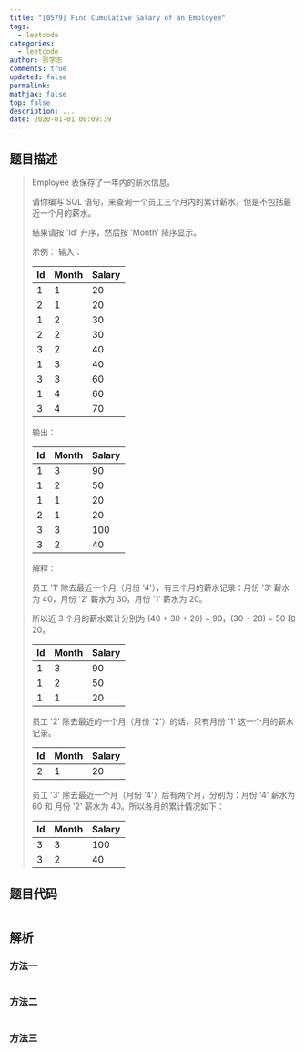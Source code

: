 ```yaml
---
title: "[0579] Find Cumulative Salary of an Employee"
tags:
  - leetcode
categories:
  - leetcode
author: 张学志
comments: true
updated: false
permalink:
mathjax: false
top: false
description: ...
date: 2020-01-01 00:09:39
---
```


## 题目描述

> Employee 表保存了一年内的薪水信息。 
> 
> 请你编写 SQL 语句，来查询一个员工三个月内的累计薪水，但是不包括最近一个月的薪水。 
> 
> 结果请按 'Id' 升序，然后按 'Month' 降序显示。 
> 
> 示例： 
> 输入： 
> 
> | Id | Month | Salary |
> |----|-------|--------|
> | 1  | 1     | 20     |
> | 2  | 1     | 20     |
> | 1  | 2     | 30     |
> | 2  | 2     | 30     |
> | 3  | 2     | 40     |
> | 1  | 3     | 40     |
> | 3  | 3     | 60     |
> | 1  | 4     | 60     |
> | 3  | 4     | 70     |
> 
> 
> 输出： 
> 
> | Id | Month | Salary |
> |----|-------|--------|
> | 1  | 3     | 90     |
> | 1  | 2     | 50     |
> | 1  | 1     | 20     |
> | 2  | 1     | 20     |
> | 3  | 3     | 100    |
> | 3  | 2     | 40     |
> 
> 
> 
> 
> 解释： 
> 
> 员工 '1' 除去最近一个月（月份 '4'），有三个月的薪水记录：月份 '3' 薪水为 40，月份 '2' 薪水为 30，月份 '1' 薪水为 20。 
> 
> 所以近 3 个月的薪水累计分别为 (40 + 30 + 20) = 90，(30 + 20) = 50 和 20。 
> 
> | Id | Month | Salary |
> |----|-------|--------|
> | 1  | 3     | 90     |
> | 1  | 2     | 50     |
> | 1  | 1     | 20     |
> 
> 
> 员工 '2' 除去最近的一个月（月份 '2'）的话，只有月份 '1' 这一个月的薪水记录。 
> 
> | Id | Month | Salary |
> |----|-------|--------|
> | 2  | 1     | 20     |
> 
> 
> 员工 '3' 除去最近一个月（月份 '4'）后有两个月，分别为：月份 '4' 薪水为 60 和 月份 '2' 薪水为 40。所以各月的累计情况如下： 
> 
> | Id | Month | Salary |
> |----|-------|--------|
> | 3  | 3     | 100    |
> | 3  | 2     | 40     |
> 
> 
> 
> 

## 题目代码

```cpp

```

## 解析

### 方法一

```cpp

```

### 方法二

```cpp

```

### 方法三

```cpp

```

